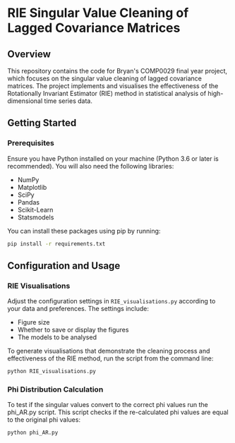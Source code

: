 # RIE Singular Value Cleaning of Lagged Covariance Matrices

## Overview
This repository contains the code for Bryan's COMP0029 final year project, which focuses on the singular value cleaning of lagged covariance matrices. The project implements and visualises the effectiveness of the Rotationally Invariant Estimator (RIE) method in statistical analysis of high-dimensional time series data.

## Getting Started

### Prerequisites
Ensure you have Python installed on your machine (Python 3.6 or later is recommended). You will also need the following libraries:
- NumPy
- Matplotlib
- SciPy
- Pandas
- Scikit-Learn
- Statsmodels

You can install these packages using pip by running:
```bash
pip install -r requirements.txt
```

## Configuration and Usage

### RIE Visualisations
Adjust the configuration settings in `RIE_visualisations.py` according to your data and preferences. The settings include:
- Figure size
- Whether to save or display the figures
- The models to be analysed

To generate visualisations that demonstrate the cleaning process and effectiveness of the RIE method, run the script from the command line:

```bash
python RIE_visualisations.py
```

### Phi Distribution Calculation
To test if the singular values convert to the correct phi values run the phi_AR.py script. This script checks if the re-calculated phi values are equal to the original phi values:

```bash
python phi_AR.py
```
